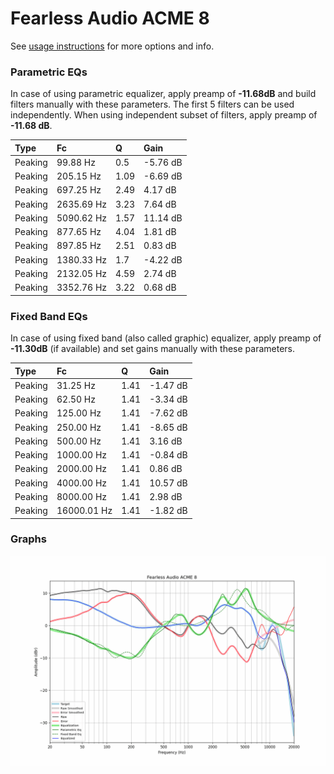# Fearless Audio ACME 8
See [usage instructions](https://github.com/jaakkopasanen/AutoEq#usage) for more options and info.

### Parametric EQs
In case of using parametric equalizer, apply preamp of **-11.68dB** and build filters manually
with these parameters. The first 5 filters can be used independently.
When using independent subset of filters, apply preamp of **-11.68 dB**.

| Type    | Fc         |    Q | Gain     |
|:--------|:-----------|:-----|:---------|
| Peaking | 99.88 Hz   | 0.5  | -5.76 dB |
| Peaking | 205.15 Hz  | 1.09 | -6.69 dB |
| Peaking | 697.25 Hz  | 2.49 | 4.17 dB  |
| Peaking | 2635.69 Hz | 3.23 | 7.64 dB  |
| Peaking | 5090.62 Hz | 1.57 | 11.14 dB |
| Peaking | 877.65 Hz  | 4.04 | 1.81 dB  |
| Peaking | 897.85 Hz  | 2.51 | 0.83 dB  |
| Peaking | 1380.33 Hz | 1.7  | -4.22 dB |
| Peaking | 2132.05 Hz | 4.59 | 2.74 dB  |
| Peaking | 3352.76 Hz | 3.22 | 0.68 dB  |

### Fixed Band EQs
In case of using fixed band (also called graphic) equalizer, apply preamp of **-11.30dB**
(if available) and set gains manually with these parameters.

| Type    | Fc          |    Q | Gain     |
|:--------|:------------|:-----|:---------|
| Peaking | 31.25 Hz    | 1.41 | -1.47 dB |
| Peaking | 62.50 Hz    | 1.41 | -3.34 dB |
| Peaking | 125.00 Hz   | 1.41 | -7.62 dB |
| Peaking | 250.00 Hz   | 1.41 | -8.65 dB |
| Peaking | 500.00 Hz   | 1.41 | 3.16 dB  |
| Peaking | 1000.00 Hz  | 1.41 | -0.84 dB |
| Peaking | 2000.00 Hz  | 1.41 | 0.86 dB  |
| Peaking | 4000.00 Hz  | 1.41 | 10.57 dB |
| Peaking | 8000.00 Hz  | 1.41 | 2.98 dB  |
| Peaking | 16000.01 Hz | 1.41 | -1.82 dB |

### Graphs
![](./Fearless%20Audio%20ACME%208.png)